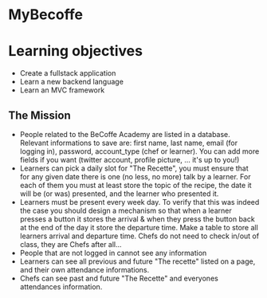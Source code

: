 # MyBecoffe

# Learning objectives

- Create a fullstack application
- Learn a new backend language
- Learn an MVC framework

## The Mission

- People related to the BeCoffe Academy are listed in a database. Relevant informations to save are: first name, last name, email (for logging in), password, account_type (chef or learner). You can add more fields if you want (twitter account, profile picture, ... it's up to you!)
- Learners can pick a daily slot for "The Recette", you must ensure that for any given date there is one (no less, no more) talk by a learner. For each of them you must at least store the topic of the recipe, the date it will be (or was) presented, and the learner who presented it.
- Learners must be present every week day. To verify that this was indeed the case you should design a mechanism so that when a learner presses a button it stores the arrival & when they press the button back at the end of the day it store the departure time. Make a table to store all learners arrival and departure time. Chefs do not need to check in/out of class, they are Chefs after all...
- People that are not logged in cannot see any information
- Learners can see all previous and future "The recette" listed on a page, and their own attendance informations.
- Chefs can see past and future "The Recette" and everyones attendances information.

